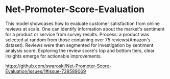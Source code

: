 # Net-Promoter-Score-Evaluation
This model showcases how to evaluate customer satisfaction from online reviews at scale. One can identify information about the market's sentiment for a product or service from survey results.  Process: a product was selected at random from those containing over 75 reviews(Amazon's dataset). Reviews were then segmented for investigation by sentiment analysis score. Exploring the review score's top and bottom tiers, clear insights emerge for actionable improvements.

https://github.com/swaroski/Net-Promoter-Score-Evaluation/issues/1#issue-738589069
